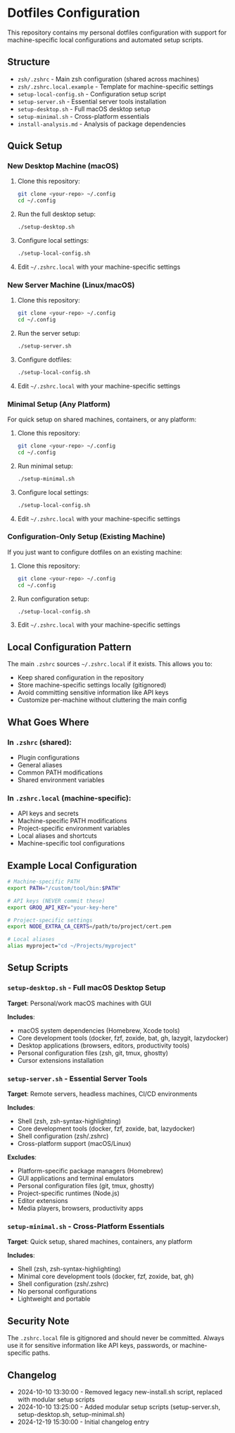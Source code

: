 # Dotfiles Configuration

This repository contains my personal dotfiles configuration with support for machine-specific local configurations and automated setup scripts.

## Structure

- `zsh/.zshrc` - Main zsh configuration (shared across machines)
- `zsh/.zshrc.local.example` - Template for machine-specific settings
- `setup-local-config.sh` - Configuration setup script
- `setup-server.sh` - Essential server tools installation
- `setup-desktop.sh` - Full macOS desktop setup
- `setup-minimal.sh` - Cross-platform essentials
- `install-analysis.md` - Analysis of package dependencies

## Quick Setup

### New Desktop Machine (macOS)

1. Clone this repository:
   ```bash
   git clone <your-repo> ~/.config
   cd ~/.config
   ```

2. Run the full desktop setup:
   ```bash
   ./setup-desktop.sh
   ```

3. Configure local settings:
   ```bash
   ./setup-local-config.sh
   ```

4. Edit `~/.zshrc.local` with your machine-specific settings

### New Server Machine (Linux/macOS)

1. Clone this repository:
   ```bash
   git clone <your-repo> ~/.config
   cd ~/.config
   ```

2. Run the server setup:
   ```bash
   ./setup-server.sh
   ```

3. Configure dotfiles:
   ```bash
   ./setup-local-config.sh
   ```

4. Edit `~/.zshrc.local` with your machine-specific settings

### Minimal Setup (Any Platform)

For quick setup on shared machines, containers, or any platform:

1. Clone this repository:
   ```bash
   git clone <your-repo> ~/.config
   cd ~/.config
   ```

2. Run minimal setup:
   ```bash
   ./setup-minimal.sh
   ```

3. Configure local settings:
   ```bash
   ./setup-local-config.sh
   ```

4. Edit `~/.zshrc.local` with your machine-specific settings

### Configuration-Only Setup (Existing Machine)

If you just want to configure dotfiles on an existing machine:

1. Clone this repository:
   ```bash
   git clone <your-repo> ~/.config
   cd ~/.config
   ```

2. Run configuration setup:
   ```bash
   ./setup-local-config.sh
   ```

3. Edit `~/.zshrc.local` with your machine-specific settings

## Local Configuration Pattern

The main `.zshrc` sources `~/.zshrc.local` if it exists. This allows you to:

- Keep shared configuration in the repository
- Store machine-specific settings locally (gitignored)
- Avoid committing sensitive information like API keys
- Customize per-machine without cluttering the main config

## What Goes Where

### In `.zshrc` (shared):
- Plugin configurations
- General aliases
- Common PATH modifications
- Shared environment variables

### In `.zshrc.local` (machine-specific):
- API keys and secrets
- Machine-specific PATH modifications
- Project-specific environment variables
- Local aliases and shortcuts
- Machine-specific tool configurations

## Example Local Configuration

```bash
# Machine-specific PATH
export PATH="/custom/tool/bin:$PATH"

# API keys (NEVER commit these)
export GROQ_API_KEY="your-key-here"

# Project-specific settings
export NODE_EXTRA_CA_CERTS=/path/to/project/cert.pem

# Local aliases
alias myproject="cd ~/Projects/myproject"
```

## Setup Scripts

### `setup-desktop.sh` - Full macOS Desktop Setup
**Target**: Personal/work macOS machines with GUI

**Includes**:
- macOS system dependencies (Homebrew, Xcode tools)
- Core development tools (docker, fzf, zoxide, bat, gh, lazygit, lazydocker)
- Desktop applications (browsers, editors, productivity tools)
- Personal configuration files (zsh, git, tmux, ghostty)
- Cursor extensions installation

### `setup-server.sh` - Essential Server Tools
**Target**: Remote servers, headless machines, CI/CD environments

**Includes**:
- Shell (zsh, zsh-syntax-highlighting)
- Core development tools (docker, fzf, zoxide, bat, lazydocker)
- Shell configuration (zsh/.zshrc)
- Cross-platform support (macOS/Linux)

**Excludes**:
- Platform-specific package managers (Homebrew)
- GUI applications and terminal emulators
- Personal configuration files (git, tmux, ghostty)
- Project-specific runtimes (Node.js)
- Editor extensions
- Media players, browsers, productivity apps

### `setup-minimal.sh` - Cross-Platform Essentials
**Target**: Quick setup, shared machines, containers, any platform

**Includes**:
- Shell (zsh, zsh-syntax-highlighting)
- Minimal core development tools (docker, fzf, zoxide, bat, gh)
- Shell configuration (zsh/.zshrc)
- No personal configurations
- Lightweight and portable

## Security Note

The `.zshrc.local` file is gitignored and should never be committed. Always use it for sensitive information like API keys, passwords, or machine-specific paths.


## Changelog 

- 2024-10-10 13:30:00 - Removed legacy new-install.sh script, replaced with modular setup scripts
- 2024-10-10 13:25:00 - Added modular setup scripts (setup-server.sh, setup-desktop.sh, setup-minimal.sh)
- 2024-12-19 15:30:00 - Initial changelog entry

